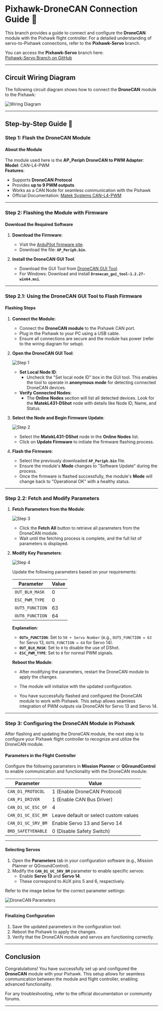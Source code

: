 
# Pixhawk-DroneCAN Connection Guide 🚀

This branch provides a guide to connect and configure the **DroneCAN** module with the Pixhawk flight controller. For a detailed understanding of servo-to-Pixhawk connections, refer to the **Pixhawk-Servo** branch.

You can access the **Pixhawk-Servo** branch here:  
[Pixhawk-Servo Branch on GitHub](https://github.com/Bhanutejagiddaluru/ArduPilot/tree/Pixhawk-Servo)

---

## Circuit Wiring Diagram

The following circuit diagram shows how to connect the **DroneCAN** module to the Pixhawk:

![Wiring Diagram](how_to_connect_DroneCAN_to_pixhwack.jpg)

---

## Step-by-Step Guide 🔧

### Step 1: Flash the DroneCAN Module

#### About the Module
The module used here is the **AP_Periph DroneCAN to PWM Adapter**:  
**Model**: CAN-L4-PWM  
**Features**:
- Supports **DroneCAN Protocol**
- Provides **up to 9 PWM outputs**
- Works as a CAN Node for seamless communication with the Pixhawk
- Official Documentation: [Matek Systems CAN-L4-PWM](https://www.mateksys.com/?portfolio=can-l4-pwm)

---

### Step 2: Flashing the Module with Firmware

#### Download the Required Software

1. **Download the Firmware**:
   - Visit the [ArduPilot firmware site](https://firmware.ardupilot.org/AP_Periph/latest/MatekL431-DShot/).
   - Download the file: **`AP_Periph.bin`**.

2. **Install the DroneCAN GUI Tool**:
   - Download the GUI Tool from [DroneCAN GUI Tool](https://firmware.ardupilot.org/Tools/CAN_GUI/).
   - For Windows: Download and install **`Dronecan_gui_tool-1.2.27-win64.msi`**.

---

### Step 2.1: Using the DroneCAN GUI Tool to Flash Firmware

#### Flashing Steps

1. **Connect the Module:**
   - Connect the **DroneCAN module** to the Pixhawk CAN port.
   - Plug in the Pixhawk to your PC using a USB cable.
   - Ensure all connections are secure and the module has power (refer to the wiring diagram for setup).

2. **Open the DroneCAN GUI Tool**:

   ![Step 1](DroneCAN-guitool_1.jpg)

   - **Set Local Node ID**:
     - Uncheck the "Set local node ID" box in the GUI tool. This enables the tool to operate in **anonymous mode** for detecting connected DroneCAN devices.
   - **Verify Connected Nodes**:
     - The **Online Nodes** section will list all detected devices. Look for the **MatekL431-DShot** node with details like Node ID, Name, and Status.

3. **Select the Node and Begin Firmware Update**:

   ![Step 2](DroneCAN-guitool_2.jpg)

   - Select the **MatekL431-DShot** node in the **Online Nodes** list.
   - Click on **Update Firmware** to initiate the firmware flashing process.

4. **Flash the Firmware**:
   - Select the previously downloaded **`AP_Periph.bin`** file.
   - Ensure the module's **Mode** changes to "Software Update" during the process.
   - Once the firmware is flashed successfully, the module's **Mode** will change back to "Operational OK" with a healthy status.

---

### Step 2.2: Fetch and Modify Parameters

1. **Fetch Parameters from the Module**:

   ![Step 3](DroneCAN-guitool_3.jpg)

   - Click the **Fetch All** button to retrieve all parameters from the DroneCAN module.
   - Wait until the fetching process is complete, and the full list of parameters is displayed.

2. **Modify Key Parameters**:

   ![Step 4](DroneCAN-guitool_4.jpg)

   Update the following parameters based on your requirements:

   | **Parameter**          | **Value** |
   |-------------------------|-----------|
   | `OUT_BLH_MASK`          | 0         |
   | `ESC_PWM_TYPE`          | 0         |
   | `OUT5_FUNCTION`         | 63        |
   | `OUT6_FUNCTION`         | 64        |

   **Explanation**:
   - **`OUTn_FUNCTION`**: Set to `50 + Servo Number` (e.g., `OUT5_FUNCTION = 63` for Servo 13, `OUT6_FUNCTION = 64` for Servo 14).
   - **`OUT_BLH_MASK`**: Set to `0` to disable the use of DShot.
   - **`ESC_PWM_TYPE`**: Set to `0` for normal PWM signals.

   **Reboot the Module**:
   - After modifying the parameters, restart the DroneCAN module to apply the changes.
   - The module will initialize with the updated configuration.
   
   - You have successfully flashed and configured the DroneCAN module to work with Pixhawk. This setup allows seamless integration of PWM outputs via DroneCAN for Servo 13 and Servo 14.
---

### Step 3: Configuring the DroneCAN Module in Pixhawk

After flashing and updating the DroneCAN module, the next step is to configure your Pixhawk flight controller to recognize and utilize the DroneCAN module.

#### Parameters in the Flight Controller

Configure the following parameters in **Mission Planner** or **QGroundControl** to enable communication and functionality with the DroneCAN module:

| **Parameter**          | **Value**                     |
|-------------------------|-------------------------------|
| `CAN_D1_PROTOCOL`       | 1 (Enable DroneCAN Protocol) |
| `CAN_P1_DRIVER`         | 1 (Enable CAN Bus Driver)    |
| `CAN_D1_UC_ESC_OF`      | 4                             |
| `CAN_D1_UC_ESC_BM`      | Leave default or select custom values |
| `CAN_D1_UC_SRV_BM`      | Enable Servo 13 and Servo 14 |
| `BRD_SAFETYENABLE`      | 0 (Disable Safety Switch)    |

---

#### Selecting Servos

1. Open the **Parameters** tab in your configuration software (e.g., Mission Planner or QGroundControl).
2. Modify the **`CAN_D1_UC_SRV_BM`** parameter to enable specific servos:
   - Enable **Servo 13** and **Servo 14**.
   - These correspond to AUX pins 5 and 6, respectively.

Refer to the image below for the correct parameter settings:

![DroneCAN Parameters](DroneCAN_parameters_file.jpg)

---

#### Finalizing Configuration

1. Save the updated parameters in the configuration tool.
2. Reboot the Pixhawk to apply the changes.
3. Verify that the DroneCAN module and servos are functioning correctly.

---


## Conclusion

Congratulations! You have successfully set up and configured the **DroneCAN** module with your Pixhawk. This setup allows for seamless communication between the module and flight controller, enabling advanced functionality.

For any troubleshooting, refer to the official documentation or community forums.

---
